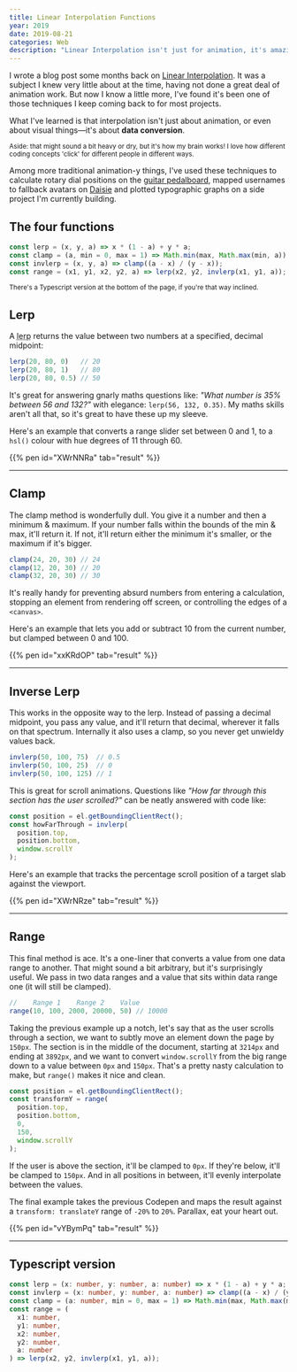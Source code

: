 ```yaml
---
title: Linear Interpolation Functions
year: 2019
date: 2019-08-21
categories: Web
description: "Linear Interpolation isn't just for animation, it's amazing for data manipulation and a worthwhile tool to have in your coding arsenal."
---
```


I wrote a blog post some months back on [Linear Interpolation](/blog/linear-interpolation/). It was a subject I knew very little about at the time, having not done a great deal of animation work. But now I know a little more, I've found it's been one of those techniques I keep coming back to for most projects.

What I've learned is that interpolation isn't just about animation, or even about visual things—it's about **data conversion**.

<small>Aside: that might sound a bit heavy or dry, but it's how my brain works! I love how different coding concepts 'click' for different people in different ways.</small>

Among more traditional animation-y things, I've used these techniques to calculate rotary dial positions on the [guitar pedalboard](https://pedalboard.netlify.app/), mapped usernames to fallback avatars on [Daisie](https://www.daisie.com/) and plotted typographic graphs on a side project I'm currently building.

## The four functions

```js
const lerp = (x, y, a) => x * (1 - a) + y * a;
const clamp = (a, min = 0, max = 1) => Math.min(max, Math.max(min, a));
const invlerp = (x, y, a) => clamp((a - x) / (y - x));
const range = (x1, y1, x2, y2, a) => lerp(x2, y2, invlerp(x1, y1, a));
```

<small>There's a Typescript version at the bottom of the page, if you're that way inclined.</small>

## Lerp

A <abbr title="Linear Interpolation">lerp</abbr> returns the value between two numbers at a specified, decimal midpoint:

```js
lerp(20, 80, 0)   // 20
lerp(20, 80, 1)   // 80
lerp(20, 80, 0.5) // 50
```

It's great for answering gnarly maths questions like: _"What number is 35% between 56 and 132?"_ with elegance: <code>lerp(56,&nbsp;132,&nbsp;0.35)</code>. My maths skills aren't all that, so it's great to have these up my sleeve.

Here's an example that converts a range slider set between 0 and 1, to a `hsl()` colour with hue degrees of 11 through 60.

{{% pen id="XWrNNRa" tab="result" %}}

---

## Clamp

The clamp method is wonderfully dull. You give it a number and then a minimum & maximum. If your number falls within the bounds of the min & max, it'll return it. If not, it'll return either the minimum it's smaller, or the maximum if it's bigger.

```js
clamp(24, 20, 30) // 24
clamp(12, 20, 30) // 20
clamp(32, 20, 30) // 30
```

It's really handy for preventing absurd numbers from entering a calculation, stopping an element from rendering off screen, or controlling the edges of a `<canvas>`.

Here's an example that lets you add or subtract 10 from the current number, but clamped between 0 and 100.

{{% pen id="xxKRdOP" tab="result" %}}

---

## Inverse Lerp

This works in the opposite way to the lerp. Instead of passing a decimal midpoint, you pass any value, and it'll return that decimal, wherever it falls on that spectrum. Internally it also uses a clamp, so you never get unwieldy values back.

```js
invlerp(50, 100, 75)  // 0.5
invlerp(50, 100, 25)  // 0
invlerp(50, 100, 125) // 1
```

This is great for scroll animations. Questions like _"How far through this section has the user scrolled?"_ can be neatly answered with code like:

```js
const position = el.getBoundingClientRect();
const howFarThrough = invlerp(
  position.top,
  position.bottom,
  window.scrollY
);
```

Here's an example that tracks the percentage scroll position of a target slab against the viewport.

{{% pen id="XWrNRze" tab="result" %}}

---

## Range

This final method is ace. It's a one-liner that converts a value from one data range to another. That might sound a bit arbitrary, but it's surprisingly useful. We pass in two data ranges and a value that sits within data range one (it will still be clamped).


```js
//    Range 1    Range 2    Value
range(10, 100, 2000, 20000, 50) // 10000
```

Taking the previous example up a notch, let's say that as the user scrolls through a section, we want to subtly move an element down the page by `150px`. The section is in the middle of the document, starting at `3214px` and ending at `3892px`, and we want to convert `window.scrollY` from the big range down to a value between `0px` and `150px`. That's a pretty nasty calculation to make, but `range()` makes it nice and clean.

```js
const position = el.getBoundingClientRect();
const transformY = range(
  position.top,
  position.bottom,
  0,
  150,
  window.scrollY
);
```

If the user is above the section, it'll be clamped to `0px`. If they're below, it'll be clamped to `150px`. And in all positions in between, it'll evenly interpolate between the values.

The final example takes the previous Codepen and maps the result against a `transform: translateY` range of `-20%` to `20%`. Parallax, eat your heart out.

{{% pen id="vYBymPq" tab="result" %}}

---

## Typescript version

```ts
const lerp = (x: number, y: number, a: number) => x * (1 - a) + y * a;
const invlerp = (x: number, y: number, a: number) => clamp((a - x) / (y - x));
const clamp = (a: number, min = 0, max = 1) => Math.min(max, Math.max(min, a));
const range = (
  x1: number,
  y1: number,
  x2: number,
  y2: number,
  a: number
) => lerp(x2, y2, invlerp(x1, y1, a));
```


